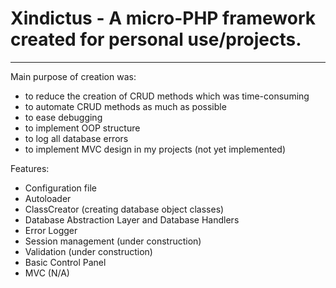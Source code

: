 # Xindictus - A micro-PHP framework created for personal use/projects.
- - -
Main purpose of creation was:
* to reduce the creation of CRUD methods which was time-consuming
* to automate CRUD methods as much as possible
* to ease debugging
* to implement OOP structure
* to log all database errors
* to implement MVC design in my projects (not yet implemented)

Features:
* Configuration file
* Autoloader
* ClassCreator (creating database object classes)
* Database Abstraction Layer and Database Handlers
* Error Logger
* Session management (under construction)
* Validation (under construction)
* Basic Control Panel
* MVC (N/A)
